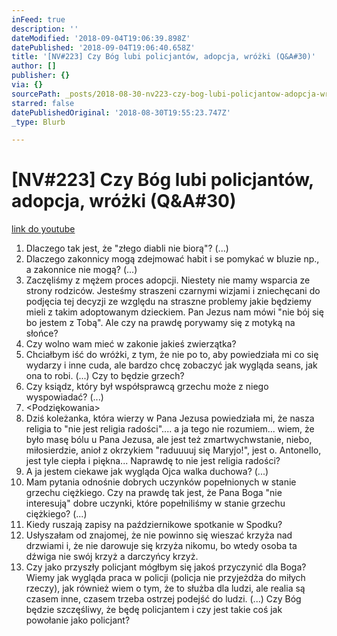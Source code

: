 ```yaml
---
inFeed: true
description: ''
dateModified: '2018-09-04T19:06:39.898Z'
datePublished: '2018-09-04T19:06:40.658Z'
title: '[NV#223] Czy Bóg lubi policjantów, adopcja, wróżki (Q&A#30)'
author: []
publisher: {}
via: {}
sourcePath: _posts/2018-08-30-nv223-czy-bog-lubi-policjantow-adopcja-wrozki-qanda30.md
starred: false
datePublishedOriginal: '2018-08-30T19:55:23.747Z'
_type: Blurb

---
```

# \[NV\#223\] Czy Bóg lubi policjantów, adopcja, wróżki (Q&A\#30)
[link do youtube][0]

1. Dlaczego tak jest, że "złego diabli nie biorą"? (...)
2. Dlaczego zakonnicy mogą zdejmować habit i se pomykać w bluzie np., a zakonnice nie mogą? (...)
3. Zaczęliśmy z mężem proces adopcji. Niestety nie mamy wsparcia ze strony rodziców. Jesteśmy straszeni czarnymi wizjami i zniechęcani do podjęcia tej decyzji ze względu na straszne problemy jakie będziemy mieli z takim adoptowanym dzieckiem. Pan Jezus nam mówi "nie bój się bo jestem z Tobą". Ale czy na prawdę porywamy się z motyką na słońce?
4. Czy wolno wam mieć w zakonie jakieś zwierzątka?
5. Chciałbym iść do wróżki, z tym, że nie po to, aby powiedziała mi co się wydarzy i inne cuda, ale bardzo chcę zobaczyć jak wygląda seans, jak ona to robi. (...) Czy to będzie grzech?
6. Czy ksiądz, który był współsprawcą grzechu może z niego wyspowiadać? (...)
7. <Podziękowania\>
8. Dziś koleżanka, która wierzy w Pana Jezusa powiedziała mi, że nasza religia to "nie jest religia radości".... a ja tego nie rozumiem... wiem, że było masę bólu u Pana Jezusa, ale jest też zmartwychwstanie, niebo, miłosierdzie, anioł z okrzykiem "raduuuuj się Maryjo!", jest o. Antonello, jest tyle ciepła i piękna... Naprawdę to nie jest religia radości?
9. A ja jestem ciekawe jak wygląda Ojca walka duchowa? (...)
10. Mam pytania odnośnie dobrych uczynków popełnionych w stanie grzechu ciężkiego. Czy na prawdę tak jest, że Pana Boga "nie interesują" dobre uczynki, które popełniliśmy w stanie grzechu ciężkiego? (...)
11. Kiedy ruszają zapisy na październikowe spotkanie w Spodku?
12. Usłyszałam od znajomej, że nie powinno się wieszać krzyża nad drzwiami i, że nie darowuje się krzyża nikomu, bo wtedy osoba ta dźwiga nie swój krzyż a darczyńcy krzyż.
13. Czy jako przyszły policjant mógłbym się jakoś przyczynić dla Boga? Wiemy jak wygląda praca w policji (policja nie przyjeżdża do miłych rzeczy), jak również wiem o tym, że to służba dla ludzi, ale realia są czasem inne, czasem trzeba ostrzej podejść do ludzi. (...) Czy Bóg będzie szczęśliwy, że będę policjantem i czy jest takie coś jak powołanie jako policjant?

[0]: https://www.youtube.com/watch?v=h0Y--noB5zA&t=33s
